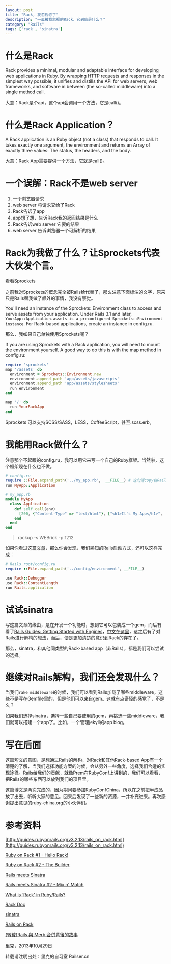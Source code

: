 ```yaml
---
layout: post
title: "Rack, 我忽视你了"
description: "一直被我忽视的Rack，它到底是什么？"
category: "Rails"
tags: ['rack', 'sinatra']
---
```


# 什么是Rack

Rack provides a minimal, modular and adaptable interface for developing web applications in Ruby. By wrapping HTTP requests and responses in the simplest way possible, it unifies and distills the API for web servers, web frameworks, and software in between (the so-called middleware) into a single method call.

大意：Rack是个api，这个api会调用一个方法，它是call()。

# 什么是Rack Application？

A Rack application is an Ruby object (not a class) that responds to call. It takes exactly one argument, the environment and returns an Array of exactly three values: The status, the headers, and the body.

大意：Rack App需要提供一个方法，它就是call()。

# 一个误解：Rack不是web server

1. 一个浏览器请求
2. web server 将请求交给了Rack
3. Rack告诉了app
4. app想了想，告诉Rack我的返回结果是什么
5. Rack告诉web server 它要的结果
6. web server 告诉浏览器一个可解析的结果

# Rack为我做了什么？让Sprockets代表大伙发个言。

[看看Sprockets](https://github.com/sstephenson/sprockets)

之前我对Sprockets的概念完全被Rails给代替了，那么注意下面标注的文字，原来只是Rails替我做了额外的事情，我没有察觉。

You'll need an instance of the Sprockets::Environment class to access and serve assets from your application. Under Rails 3.1 and later, `YourApp::Application.assets is a preconfigured Sprockets::Environment instance`. For Rack-based applications, create an instance in config.ru.

那么，我如果自己单独使用Sprockets呢？

If you are using Sprockets with a Rack application, you will need to mount the environment yourself. A good way to do this is with the map method in config.ru:

```ruby
require 'sprockets'
map '/assets' do
  environment = Sprockets::Environment.new
  environment.append_path 'app/assets/javascripts'
  environment.append_path 'app/assets/stylesheets'
  run environment
end

map '/' do
  run YourRackApp
end
```

Sprockets 可以支持SCSS/SASS，LESS，CoffeeScript，甚至.scss.erb。

# 我能用Rack做什么？

注意那个不起眼的config.ru，我可以用它来写一个自己的Ruby框架。当然啦，这个框架现在什么也不做。

```ruby
# config.ru
require ::File.expand_path('../my_app.rb',  __FILE__) # 这句话copy自Rails，吼吼
run MyApp::Application
```

```ruby
# my_app.rb
module MyApp
  class Application
    def self.call(env)
      [200, {"Content-Type" => "text/html"}, ["<h1>It's My App</h1>", '<p>Yeah!!!</p>']]
    end
  end
end
```

> rackup -s WEBrick -p 1212

如果你看过[这篇文章](https://github.com/JuanitoFatas/Guides/blob/master/guides/edge-translation/rails-on-rack-zh_CN.md)，那么你会发现，我们熟知的Rails启动方式，还可以这样完成：

```ruby
# Rails.root/config.ru
require ::File.expand_path('../config/environment', __FILE__)

use Rack::Debugger
use Rack::ContentLength
run Rails.application
```

# 试试sinatra

写这篇文章的缘由，是在开发一个功能时，想到它可以包装成一个gem，而后有看了[Rails Guides: Getting Started with Engines](http://guides.rubyonrails.org/v3.2.13/engines.html)，[中文在这里](http://guides.ruby-china.org/engines.html)，这之后有了对Rails进行解构的想法，而后，便是更加清楚的意识到Rack的存在了。

那么，sinatra，和其他同类型的Rack-based app（非Rails），都是我们可以尝试的选择。

# 继续对Rails解构，我们还会发现什么？

当我们`rake middleware`的时候，我们可以看到Rails加载了哪些middleware，这些不是写在Gemfile里的，但是他们可以来自gem。这就有点奇怪的感觉了，不是么？

如果我们选择sinatra，选择一些自己要使用的gem，再挑选一些middleware，我们就可以搭建一个app了。比如，一个管理jekyll的app blog。


# 写在后面

这篇短文的意图，是想通过Rails的解构，对Rack和其他Rack-based App有一个清楚的了解，当我们选择功能方案的时候，会从另外一些角度，选择我们合适的实现途径。Rails给我们的贡献，就像Prem在RubyConf上讲到的，我们可以看看，把Rails的哪些东西可以放到我们的项目里。

这篇博文是两次完成的，因为期间要参加RubyConfChina，所以在之前把半成品放了出去，听听大家的意见。回来后发现了一些新的资源，一并补充进来。再次感谢提出意见的ruby-china.org的小伙伴们。

# 参考资料

[http://guides.rubyonrails.org/v3.2.13/rails_on_rack.html](http://guides.rubyonrails.org/v3.2.13/rails_on_rack.html)

[Ruby on Rack #1 - Hello Rack!](http://m.onkey.org/ruby-on-rack-1-hello-rack)

[Ruby on Rack #2 - The Builder](http://m.onkey.org/ruby-on-rack-2-the-builder)

[Rails meets Sinatra](http://m.onkey.org/2008/11/10/rails-meets-sinatra)

[Rails meets Sinatra #2 - Mix n' Match](http://m.onkey.org/rails-meets-sinatra-2-mix-n-match)

[What is ‘Rack’ in Ruby/Rails?](http://gauravchande.com/post/58760237018/what-is-rack-in-ruby-rails)

[Rack Doc](http://rack.rubyforge.org/doc/)

[sinatra](http://www.sinatrarb.com/)

[Rails on Rack](https://github.com/JuanitoFatas/Guides/blob/master/guides/edge-translation/rails-on-rack-zh_CN.md)

[(转载)Rails 與 Merb 合併背後的故事](http://railser.cn/blog/rails-and-merb/)

里克，2013年10月29日

转载请注明出处：里克的自习室 Railser.cn